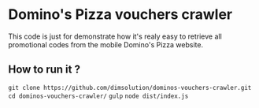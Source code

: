 # Domino's Pizza vouchers crawler

This code is just for demonstrate how it's realy easy to retrieve 
all promotional codes from the mobile Domino's Pizza website.

## How to run it ?

`git clone https://github.com/dimsolution/dominos-vouchers-crawler.git`
`cd dominos-vouchers-crawler/`
`gulp`
`node dist/index.js`
